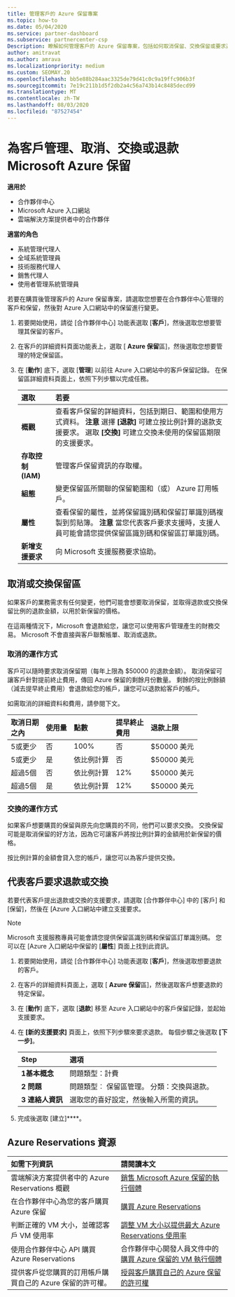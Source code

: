 ```yaml
---
title: 管理客戶的 Azure 保留專案
ms.topic: how-to
ms.date: 05/04/2020
ms.service: partner-dashboard
ms.subservice: partnercenter-csp
Description: 瞭解如何管理客戶的 Azure 保留專案，包括如何取消保留、交換保留或要求退款。
author: amitravat
ms.author: amrava
ms.localizationpriority: medium
ms.custom: SEOMAY.20
ms.openlocfilehash: bb5e88b284aac3325de79d41c0c9a19ffc906b3f
ms.sourcegitcommit: 7e19c211b1d5f2db2a4c56a743b14c8485decd99
ms.translationtype: MT
ms.contentlocale: zh-TW
ms.lasthandoff: 08/03/2020
ms.locfileid: "87527454"
---
```

# <a name="manage-cancel-exchange-or-refund-microsoft-azure-reservations-for-customers"></a>為客戶管理、取消、交換或退款 Microsoft Azure 保留

**適用於**

- 合作夥伴中心
- Microsoft Azure 入口網站 
- 雲端解決方案提供者中的合作夥伴

**適當的角色**

- 系統管理代理人
- 全域系統管理員
- 技術服務代理人
- 銷售代理人
- 使用者管理系統管理員

若要在購買後管理客戶的 Azure 保留專案，請選取您想要在合作夥伴中心管理的客戶和保留，然後對 Azure 入口網站中的保留進行變更。

1. 若要開始使用，請從 [合作夥伴中心] 功能表選取 [**客戶**]，然後選取您想要管理其保留的客戶。 

2. 在客戶的詳細資料頁面功能表上，選取 [ **Azure 保留**區]，然後選取您想要管理的特定保留區。  

3. 在 [**動作**] 底下，選取 [**管理**] 以前往 Azure 入口網站中的客戶保留記錄。 在保留區詳細資料頁面上，依照下列步驟以完成任務。  

    | **選取**   | **若要**    |
    |:-----------------------------|:-----------------|
    | **概觀**   | 查看客戶保留的詳細資料，包括到期日、範圍和使用方式資料。 **注意** 選擇 **\[退款\]** 可建立按比例計算的退款支援要求。 選取 **\[交換\]** 可建立交換未使用的保留區期限的支援要求。  
    | **存取控制 (IAM)**   | 管理客戶保留資訊的存取權。|
    | **組態**   | 變更保留區所關聯的保留範圍和（或） Azure 訂用帳戶。    |
    | **屬性**   | 查看保留的屬性，並將保留識別碼和保留訂單識別碼複製到剪貼簿。 **注意** 當您代表客戶要求支援時，支援人員可能會請您提供保留區識別碼和保留區訂單識別碼。    |
    | **新增支援要求**    | 向 Microsoft 支援服務要求協助。   |
 
## <a name="cancel-or-exchange-a-reservation"></a>取消或交換保留區

如果客戶的業務需求有任何變更，他們可能會想要取消保留，並取得退款或交換保留比例的退款金額，以用於新保留的價格。

在這兩種情況下，Microsoft 會退款給您，讓您可以使用客戶管理產生的財務交易。 Microsoft 不會直接與客戶聯繫帳單、取消或退款。

### <a name="how-cancellations-work"></a>取消的運作方式

客戶可以隨時要求取消保留期（每年上限為 $50000 的退款金額）。 取消保留可讓客戶針對提前終止費用，傳回 Azure 保留的剩餘月份數量。 剩餘的按比例餘額（減去提早終止費用）會退款給您的帳戶，讓您可以退款給客戶的帳戶。 

如需取消的詳細資料和費用，請參閱下文。


|**取消日期**<br> 之內   |**使用量**    |**點數**  |**提早終止**<br> 費用    |**退款上限** | 
|:----------------------------------|:------------|:-----------|:--------------------------------|:--------------|
|5或更少                         | 否          | 100%       | 否                              | $50000 美元   |
|5或更少                         | 是         | 依比例計算  | 否                              | $50000 美元   |
|超過5個                        | 否          | 依比例計算  | 12%                             | $50000 美元   |
|超過5個                        | 是         | 依比例計算  | 12%                             | $50000 美元   |

### <a name="how-exchanges-work"></a>交換的運作方式 

如果客戶想要購買的保留與原先向您購買的不同，他們可以要求交換。 交換保留可能是取消保留的好方法，因為它可讓客戶將按比例計算的金額用於新保留的價格。 

按比例計算的金額會貸入您的帳戶，讓您可以為客戶提供交換。

## <a name="request-a-refund-or-exchange-on-behalf-of-a-customer"></a>代表客戶要求退款或交換

若要代表客戶提出退款或交換的支援要求，請選取 [合作夥伴中心] 中的 [客戶] 和 [保留]，然後在 [Azure 入口網站中建立支援要求。 

>[!NOTE]
>Microsoft 支援服務專員可能會請您提供保留區識別碼和保留區訂單識別碼。 您可以在 [Azure 入口網站中保留的 [**屬性**] 頁面上找到此資訊。

1. 若要開始使用，請從 [合作夥伴中心] 功能表選取 [**客戶**]，然後選取想要退款的客戶。 

2. 在客戶的詳細資料頁面上，選取 [ **Azure 保留**區]，然後選取客戶想要退款的特定保留。  

3. 在 [**動作**] 底下，選取 [**退款**] 移至 Azure 入口網站中的客戶保留記錄，並起始支援要求。  

4. 在 **\[新的支援要求\]** 頁面上，依照下列步驟來要求退款。 每個步驟之後選取 **\[下一步\]**。 

   |**Step**                    |**選項**    |
   |:---------------------------|:-----------------|
   |**1基本概念**                |問題類型：計費  |
   |**2 問題**               |問題類型︰ 保留區管理。 分類：交換與退款。 |
   |**3 連絡人資訊**   |選取您的喜好設定，然後輸入所需的資訊。 

5. 完成後選取 [建立]****。

## <a name="azure-reservations-resources"></a>Azure Reservations 資源

|**如需下列資訊**   |**請閱讀本文**    |
|:-----------------------------|:-----------------|
|雲端解決方案提供者中的 Azure Reservations 概觀  | [銷售 Microsoft Azure 保留的執行個體](azure-reservations.md) |
|在合作夥伴中心為您的客戶購買 Azure 保留   | [購買 Azure Reservations](azure-reservations-buying.md) |
|判斷正確的 VM 大小，並確認客戶 VM 使用率   | [調整 VM 大小以提供最大 Azure Reservations 使用率](azure-usage.md)   |
|使用合作夥伴中心 API 購買 Azure Reservations | 合作夥伴中心開發人員文件中的[購買 Azure 保留的 VM 執行個體](https://docs.microsoft.com/partner-center/develop/purchase-azure-reservations)   |
|提供客戶從您購買的訂用帳戶購買自己的 Azure 保留的許可權。 | [授與客戶購買自己的 Azure 保留的許可權](give-customers-permission.md)   |

